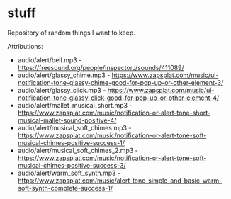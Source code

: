 # stuff
Repository of random things I want to keep.

Attributions:
* audio/alert/bell.mp3 - https://freesound.org/people/InspectorJ/sounds/411089/
* audio/alert/glassy_chime.mp3 - https://www.zapsplat.com/music/ui-notification-tone-glassy-chime-good-for-pop-up-or-other-element-3/
* audio/alert/glassy_click.mp3 - https://www.zapsplat.com/music/ui-notification-tone-glassy-click-good-for-pop-up-or-other-element-4/
* audio/alert/mallet_musical_short.mp3 - https://www.zapsplat.com/music/notification-or-alert-tone-short-musical-mallet-sound-positive-4/
* audio/alert/musical_soft_chimes.mp3 - https://www.zapsplat.com/music/notification-or-alert-tone-soft-musical-chimes-positive-success-1/
* audio/alert/musical_soft_chimes_2.mp3 - https://www.zapsplat.com/music/notification-or-alert-tone-soft-musical-chimes-positive-success-3/
* audio/alert/warm_soft_synth.mp3 - https://www.zapsplat.com/music/alert-tone-simple-and-basic-warm-soft-synth-complete-success-1/
